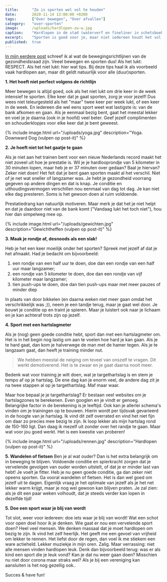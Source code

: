 ```yaml
---
title:      "Zo is sporten wel vol te houden"
date:       2020-11-14 13:00:00 +0200
tags:       ["Over bewegen", "Over afvallen"]
category:   "over-sporten"
image:      /uploads/hardlopen-zw-w.jpg
caption:    "Hardlopen in de stad (waterverf en fineliner in schetsboekje)"
excerpt:    "Sporten is goed voor je, maar niet iedereen houdt het vol. Het is een van die dingen die we ons voornemen, een paar weken doen en daarna weer laten versloffen. Mijn gouden regel om het wel vol te houden: luister goed naar je lijf. Hoe dan? Hier een paar tips."
published:  true
---
```

[In mijn eerdere post](over-bewegen/2020/10/21/meer-bewegen.html) schreef ik al wat de bewegingsrichtlijnen van de gezondheidsraad zijn. Veeel bewegen en sporten dus! Als het lukt: RESPECT. Als het niet lukt: hier wat tips. Bij deze tips haal ik als voorbeeld vaak hardlopen aan, maar dit geldt natuurlijk voor alle (duur)sporten.

**1. Het hoeft niet perfect volgens de richtlijn**

Meer bewegen is altijd goed, ook als het niet lukt om drie keer in de week intensief te sporten. Elke keer dat je gaat sporten, zorg je voor jezelf! Dus wees niet teleurgesteld als het "maar" twee keer per week lukt, of een keer in de week. En iedereen die wel eens sport weet wat lastigste is: van de bank afkomen en gaan. Als je eenmaal bezig bent, gaat het meestal lekker en voel je je daarna (ook in je hoofd) veel beter. Geef jezelf complimenten en schouderklopjes voor elke keer dat je bent geweest. 

{% include image.html url="/uploads/yoga.jpg" description="Yoga. Downward Dog (vulpen op post-it)" %}

**2. Je hoeft niet tot het gaatje te gaan**

Als je niet aan het trainen bent voor een nieuw Nederlands record maakt het niet zoveel uit hoe je prestatie is. Wil je je hardlooprondje van 5 kilometer in 30 minuten lopen, maar heb je er 37 minuten over gedaan? Baal je hiervan? Zeker niet doen! Het feit dat je bent gaan sporten maakt al het verschil. Niet of je net wat sneller of langzamer was. Je hebt je gezondheid voorrang gegeven op andere dingen en dat is knap. Je conditie en uithoudingsvermogen verschillen nou eenmaal van dag tot dag. Je kan niet elke dag presteren. Soms is het gewoon doen al ruim voldoende. 

Prestatiedrang kan natuurlijk motiveren. Maar merk je dat het je niet helpt en dat je daardoor niet van de bank komt ("Vandaag lukt het toch niet"), hou hier dan simpelweg mee op. 

{% include image.html url="/uploads/gewichten.jpg" description="Gewichtheffen (vulpen op post-it)" %}

**3. Maak je rondje af, desnoods als een slak!**

Heb je het een keer moeilijk onder het sporten? Spreek met jezelf af dat je het afmaakt. Had je bedacht om bijvoorbeeld:

1. een rondje van een half uur te doen, doe dan een rondje van een half uur maar langzamer;
2. een rondje van 5 kilometer te doen, doe dan een rondje van vijf kilometer maar langzamer;
3. tien push-ups te doen, doe dan tien push-ups maar met meer pauzes of minder diep

In plaats van door bikkelen (en daarna weken niet meer gaan omdat het verschrikkelijk was ;)), neem je een tandje terug, maar je gaat wel door. Je bouwt je conditie op en traint je spieren. Maar je luistert ook naar je lichaam en je kan achteraf trots zijn op jezelf.

**4. Sport met een hartslagmeter**

Als je (nog) geen goede conditie hebt, sport dan met een hartslagmeter om. Het is in het begin nog lastig om aan te voelen hoe hard je kan gaan. Als je te hard gaat, dan kom je halverwege de man met de hamer tegen. Als je te langzaam gaat, dan heeft je training minder nut. 

> We hebben meestal de neiging om teveel van onszelf te vragen. Dit werkt demotiverend. Het is te zwaar en je gaat daarna nooit meer.

Bedenk wat voor training je wilt doen, wat je targethartslag is en stem je tempo af op je hartslag. De ene dag kan je enorm veel, de andere dag zit je na twee stappen al op je targethartslag. Maf maar waar. 

Maar hoe bepaal je je targethartslag? Er bestaan veel websites om je hartslagzones te berekenen. Even googlen en je vindt er genoeg. Belangrijke factor in de berekening is je leeftijd. Ook kan je allerlei schema's vinden om je trainingen op te bouwen. Hierin wordt per tijdsvak gevarieerd in de hoogte van je hartslag. Ik vind dit zelf overrated en vind het niet fijn om daar zo precies mee bezig te zijn. Ik loop lekker als mijn hartslag rond de 150-160 ligt. Dan daag ik mezelf uit zonder over het randje te gaan. Maar wat voor jou goed werkt. Het is een kwestie van proberen!

{% include image.html url="/uploads/rennen.jpg" description="Hardlopen (vulpen op post-it)" %}

**5. Wandelen of fietsen**
Ben je al wat ouder? Dan is het extra belangrijk om in beweging te blijven. Voldoende conditie en spierkracht zorgen dat je vervelende gevolgen van ouder worden uitstelt, of dat je er minder last van hebt! Je voelt je fitter. Heb je nu geen goede conditie, ga dan zeker niet opeens sporten. Ga vooral wandelen of fietsen. Het is dan wel goed om jezelf uit te dagen. Eigenlijk vraag je het optimale van jezelf als je het net lekker warm krijgt, maar je nog wel gewoon kan blijven praten. Je zal zien: als je dit een paar weken volhoudt, dat je steeds verder kan lopen in dezelfde tijd!

**5. Doe een sport waar je blij van wordt**

Tot slot, weer voor iedereen: doe iets waar je blij van wordt! Wat een schot voor open doel hoor ik je denken. Wie gaat er nou een vervelende sport doen? Heel veel mensen. We denken massaal dat je moet hardlopen om bezig te zijn. Ik vind het zelf heerlijk. Het geeft me een gevoel van vrijheid om lekker te rennen. Het liefst door de regen, dan voel ik me stiekem een ware actieheld. Lekker muziekje in mijn oren. Zalig. Maar verrassing: niet alle mensen vinden hardlopen leuk. Denk dan bijvoorbeeld terug: was er als kind een sport die je leuk vond? Kan je dat nu weer gaan doen? Misschien nu niet door corona maar  straks wel? Als je bij een vereniging kan aansluiten is het nog gezellig ook..

Succes & have fun!
